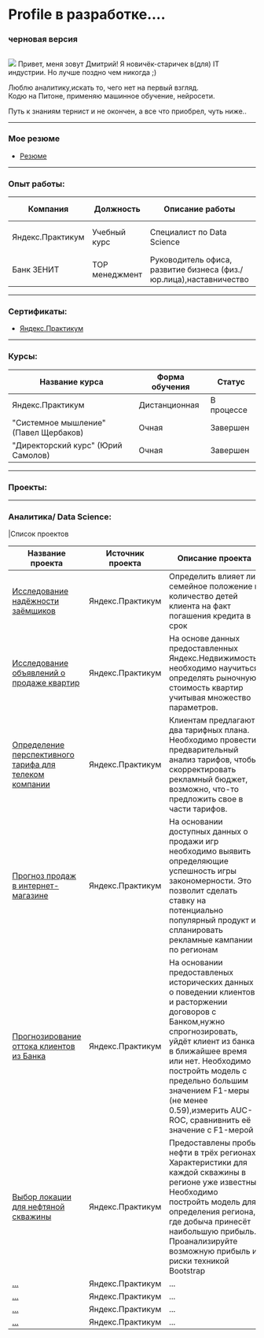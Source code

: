 ﻿# Profile в разработке....
### черновая версия


## 
![](https://komarev.com/ghpvc/?username=UsovDmitry&color=brightgreen)  Привет, меня зовут Дмитрий!
Я новичёк-старичек в(для) IT индустрии. Но лучше поздно чем никогда ;)

Люблю аналитику,искать то, чего нет на первый взгляд.  
Кодю на Питоне, применяю машинное обучение, нейросети. 

Путь к знаниям тернист и не окончен, а все что приобрел, чуть ниже..
__________________
### Мое резюме

* [Резюме](http://example.com/ "Привет!")

____
### Опыт работы:

| Компания      | Должность     |Описание работы|Период работы |
| ------------- | ------------- | ------------- | ------------ |
| Яндекс.Практикум  | Учебный курс  |Специалист по Data Science|декабрь 2021 - июль2022
| Банк ЗЕНИТ  | TOP менеджмент  |Руководитель офиса, развитие бизнеса (физ./юр.лица),наставничество|декабрь 2011 -2021|



___
### Сертификаты:

* [Яндекс.Практикум](http://example.com/ "Привет!")
___
### Курсы:
| Название курса  | Форма обучения |Статус|
| ------------- | ------------- | ------------- |
| Яндекс.Практикум  | Дистанционная  |В процессе|
| "Системное мышление" (Павел Щербаков)  | Очная |Завершен|
| "Директорский курс" (Юрий Самолов)  | Очная |Завершен|

___
### Проекты:
___
### Аналитика/ Data Science:
|Список проектов

| Название проекта  | Источник проекта |Описание проекта | Статус |
| ------------- | ------------- | ------------- | ------------- |
| [Исследование надёжности заёмщиков](http://example.com/ "Привет!")  | Яндекс.Практикум  |Определить влияет ли семейное положение и количество детей клиента на факт погашения кредита в срок|Завершен|
| [Исследование объявлений о продаже квартир](http://example.com/ "Привет!")  | Яндекс.Практикум  |На основе данных предоставленных Яндекс.Недвижимость, необходимо научиться определять рыночную стоимость квартир учитывая множество параметров.|Завершен|
| [Определение перспективного тарифа для телеком компании](http://example.com/ "Привет!")  | Яндекс.Практикум  |Клиентам предлагают два тарифных плана. Необходимо провести предварительный анализ тарифов, чтобы скорректировать рекламный бюджет, возможно, что-то предложить свое в части тарифов.|Завершен|
| [Прогноз продаж в интернет-магазине](http://example.com/ "Привет!")  | Яндекс.Практикум  |На основании доступных данных о продажи игр необходимо выявить определяющие успешность игры закономерности. Это позволит сделать ставку на потенциально популярный продукт и спланировать рекламные кампании по регионам|Завершен|
| [Прогнозирование оттока клиентов из Банка](http://example.com/ "Привет!")  | Яндекс.Практикум  |На основании предоставленых исторических данных о поведении клиентов и расторжении договоров с Банком,нужно спрогнозировать, уйдёт клиент из банка в ближайшее время или нет. Необходимо постройть модель с предельно большим значением F1-меры (не менее 0.59),измерить AUC-ROC, сравнивнить её значение с F1-мерой|Завершен|
| [Выбор локации для нефтяной скважины](http://example.com/ "Привет!")  | Яндекс.Практикум  |Предоставлены пробы нефти в трёх регионах. Характеристики для каждой скважины в регионе уже известны. Необходимо постройть модель для определения региона, где добыча принесёт наибольшую прибыль. Проанализируйте возможную прибыль и риски техникой Bootstrap|Завершен|
| [...](http://example.com/ "Привет!")  | Яндекс.Практикум  |...| Ожидается|
| [...](http://example.com/ "Привет!")  | Яндекс.Практикум  |...|Ожидается|
| [...](http://example.com/ "Привет!")  | Яндекс.Практикум  |...|Ожидается|
| [...](http://example.com/ "Привет!")  | Яндекс.Практикум  |...|Ожидается|
 
 	

